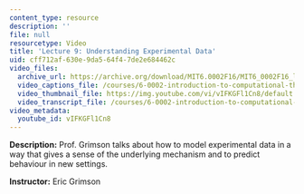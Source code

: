 ```yaml
---
content_type: resource
description: ''
file: null
resourcetype: Video
title: 'Lecture 9: Understanding Experimental Data'
uid: cff712af-630e-9da5-64f4-7de2e684462c
video_files:
  archive_url: https://archive.org/download/MIT6.0002F16/MIT6_0002F16_lec09_300k.mp4
  video_captions_file: /courses/6-0002-introduction-to-computational-thinking-and-data-science-fall-2016/a6e9ee93bbf55d288d19d088237503e7_vIFKGFl1Cn8.vtt
  video_thumbnail_file: https://img.youtube.com/vi/vIFKGFl1Cn8/default.jpg
  video_transcript_file: /courses/6-0002-introduction-to-computational-thinking-and-data-science-fall-2016/fd02a955348a2e08f706b6ce75ea8792_vIFKGFl1Cn8.pdf
video_metadata:
  youtube_id: vIFKGFl1Cn8
---
```


**Description:** Prof. Grimson talks about how to model experimental data in a way that gives a sense of the underlying mechanism and to predict behaviour in new settings.

**Instructor:** Eric Grimson